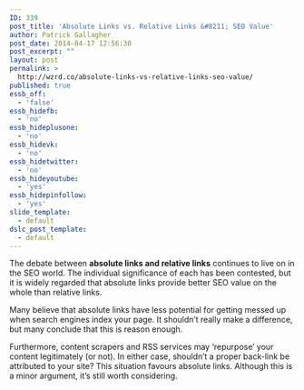 ```yaml
---
ID: 339
post_title: 'Absolute Links vs. Relative Links &#8211; SEO Value'
author: Patrick Gallagher
post_date: 2014-04-17 12:56:30
post_excerpt: ""
layout: post
permalink: >
  http://wzrd.co/absolute-links-vs-relative-links-seo-value/
published: true
essb_off:
  - 'false'
essb_hidefb:
  - 'no'
essb_hideplusone:
  - 'no'
essb_hidevk:
  - 'no'
essb_hidetwitter:
  - 'no'
essb_hideyoutube:
  - 'yes'
essb_hidepinfollow:
  - 'yes'
slide_template:
  - default
dslc_post_template:
  - default
---
```

The debate between <strong>absolute links and relative links</strong> continues to live on in the SEO world. The individual significance of each has been contested, but it is widely regarded that absolute links provide better SEO value on the whole than relative links.

Many believe that absolute links have less potential for getting messed up when search engines index your page. It shouldn’t really make a difference, but many conclude that this is reason enough.

Furthermore, content scrapers and RSS services may ‘repurpose’ your content legitimately (or not). In either case, shouldn’t a proper back-link be attributed to your site? This situation favours absolute links. Although this is a minor argument, it’s still worth considering.